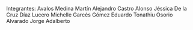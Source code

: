 Integrantes:
Avalos Medina Martín Alejandro
Castro Alonso Jéssica
De la Cruz Díaz Lucero Michelle
Garcés Gómez Eduardo Tonathiu
Osorio Alvarado Jorge Adalberto
